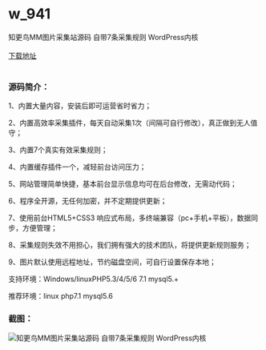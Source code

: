 # w_941
知更鸟MM图片采集站源码 自带7条采集规则 WordPress内核
<br/></br>
[下载地址](https://www.uuid2.com/941.html "下载地址")
<br/></br>
<h3>源码简介：</h3>
<p>1、内置大量内容，安装后即可运营省时省力；<p>
<p>2、内置高效率采集插件，每天自动采集1次（间隔可自行修改），真正做到无人值守；<p>
<p>3、内置7个真实有效采集规则；<p>
<p>4、内置缓存插件一个，减轻前台访问压力；<p>
<p>5、网站管理简单快捷，基本前台显示信息均可在后台修改，无需动代码；<p>
<p>6、程序全开源，无任何加密，并不定期提供更新；<p>
<p>7、使用前台HTML5+CSS3 响应式布局，多终端兼容（pc+手机+平板），数据同步，方便管理；<p>
<p>8、采集规则失效不用担心，我们拥有强大的技术团队，将提供更新规则服务；<p>
<p>9、图片默认使用远程地址，节约磁盘空间，可自行设置保存本地；<p>
<p>支持环境：Windows/linuxPHP5.3/4/5/6 7.1 mysql5.+<p>
<p>推荐环境：linux php7.1 mysql5.6<p>
<h3>截图：</h3>
<img src="https://www.uuid2.com/wp-content/uploads/img/202105/e5047dc654.jpg" alt="知更鸟MM图片采集站源码 自带7条采集规则 WordPress内核">
